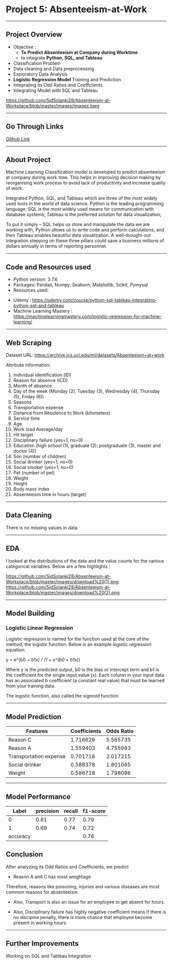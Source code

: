 # Project 5: Absenteeism-at-Work

---

## Project Overview

- Objective : 
  - **To Predict Absenteeism at Company during Worktime**
  - to integrate **Python, SQL, and Tableau**
- Classification Problem
- Data cleaning and Data preprocessing
- Exploratory Data Analysis
- **Logistic Regression Model** Training and Prediction
- Inteprating its Odd Ratios and Coefficients
- Integrating Model with SQL and Tableau

<https://github.com/SidSolanki28/Absenteeism-at-Workplace/blob/master/images/images.jpeg>

---
## Go Through Links

[Github Link](https://github.com/SidSolanki28/Absenteeism-at-Work)

---
## About Project

Machine Learning Classification model is developed to predict absenteeism at company during work time. This helps in improving decision making by reorganising work process to avoid lack of productivity and increase quality of work.

Integrated Python, SQL, and Tableau which are three of the most widely used tools in the world of data science. Python is the leading programming language; SQL is the most widely used means for communication with database systems; Tableau is the preferred solution for data visualization;

To put it simply – SQL helps us store and manipulate the data we are working with, Python allows us to write code and perform calculations, and then Tableau enables beautiful data visualization. A well-thought-out integration stepping on these three pillars could save a business millions of dollars annually in terms of reporting personnel.

---
## Code and Resources used

- Python version: 3.7.6
- Packages: Pandas, Numpy, Seaborn, Matplotlib, Scikit, Pymysql
- Resources used:

* Udemy : https://udemy.com/course/python-sql-tableau-integrating-python-sql-and-tableau
* Machine Learning Mastery : https://machinelearningmastery.com/logistic-regression-for-machine-learning/

---
## Web Scraping

Dataset URL: https://archive.ics.uci.edu/ml/datasets/Absenteeism+at+work

Attribute Information:

1. Individual identification (ID)
2. Reason for absence (ICD).
3. Month of absence
4. Day of the week (Monday (2), Tuesday (3), Wednesday (4), Thursday (5), Friday (6))
5. Seasons
6. Transportation expense
7. Distance from Residence to Work (kilometers)
8. Service time
9. Age
10. Work load Average/day 
11. Hit target
12. Disciplinary failure (yes=1; no=0)
13. Education (high school (1), graduate (2), postgraduate (3), master and doctor (4))
14. Son (number of children)
15. Social drinker (yes=1; no=0)
16. Social smoker (yes=1; no=0)
17. Pet (number of pet)
18. Weight
19. Height
20. Body mass index
21. Absenteeism time in hours (target)

---
## Data Cleaning

There is no missing values in data.

---
## EDA

I looked at the distributions of the data and the value counts for the various categorical variables. Below are a few highlights :

<https://github.com/SidSolanki28/Absenteeism-at-Workplace/blob/master/images/download%20(1).png>
<https://github.com/SidSolanki28/Absenteeism-at-Workplace/blob/master/images/download%20(2).png>

---
## Model Building

### Logistic Linear Regression

Logistic regression is named for the function used at the core of the method, the logistic function.
Below is an example logistic regression equation:

y = e^(b0 + b1*x) / (1 + e^(b0 + b1*x))

Where y is the predicted output, b0 is the bias or intercept term and b1 is the coefficient for the single input value (x). Each column in your input data has an associated b coefficient (a constant real value) that must be learned from your training data.

The logistic function, also called the sigmoid function

---
## Model Prediction

| Features| Coefficients | Odds Ratio 
| ----------- | ----------- | --------- |
| Reason C | 1.716629 | 5.565735 |
| Reason A | 1.559403 | 4.755983 |
| Transportation expense	| 0.701718	| 2.017215 |
|	Social drinker | 0.588378	| 1.801065 |
|	Weight	| 0.586728 | 1.798096 | 

---
## Model Performance

| Label | precision | recall |  f1-score 
| ----------- | ----------- | --------- | ------- |
| 0 | 0.81 | 0.77 | 0.79 |
| 1 | 0.69 | 0.74 | 0.72 |
| accuracy |  |   | 0.76 |    

## Conclusion

After analyzing its Odd Ratios and Coefficients, we predict

- Reason A and C has most weightage

Therefore, reasons like poisoning, injuries and various diseases are most common reasons for absenteeism.

- Also, Transport is also an issue for an employee to get absent for hours.

- Also, Disciplinary failure has highly negative coefficient means if there is no discipine penalty, there is more chance that employee become present in working hours.

---

## Further Improvements

Working on SQL and Tableau Integration
